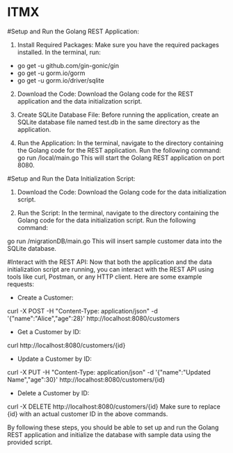 # ITMX
#Setup and Run the Golang REST Application:
1. Install Required Packages:
Make sure you have the required packages installed. In the terminal, run:

- go get -u github.com/gin-gonic/gin
- go get -u gorm.io/gorm
- go get -u gorm.io/driver/sqlite
2. Download the Code:
Download the Golang code for the REST application and the data initialization script.

3. Create SQLite Database File:
Before running the application, create an SQLite database file named test.db in the same directory as the application.

4. Run the Application:
In the terminal, navigate to the directory containing the Golang code for the REST application. Run the following command:
go run /local/main.go
This will start the Golang REST application on port 8080.

#Setup and Run the Data Initialization Script:
1. Download the Code:
Download the Golang code for the data initialization script.

2. Run the Script:
In the terminal, navigate to the directory containing the Golang code for the data initialization script. Run the following command:

go run /migrationDB/main.go
This will insert sample customer data into the SQLite database.

#Interact with the REST API:
Now that both the application and the data initialization script are running, you can interact with the REST API using tools like curl, Postman, or any HTTP client. Here are some example requests:

- Create a Customer:

curl -X POST -H "Content-Type: application/json" -d '{"name":"Alice","age":28}' http://localhost:8080/customers

- Get a Customer by ID:

curl http://localhost:8080/customers/{id}

- Update a Customer by ID:

curl -X PUT -H "Content-Type: application/json" -d '{"name":"Updated Name","age":30}' http://localhost:8080/customers/{id}

- Delete a Customer by ID:

curl -X DELETE http://localhost:8080/customers/{id}
Make sure to replace {id} with an actual customer ID in the above commands.

By following these steps, you should be able to set up and run the Golang REST application and initialize the database with sample data using the provided script.
